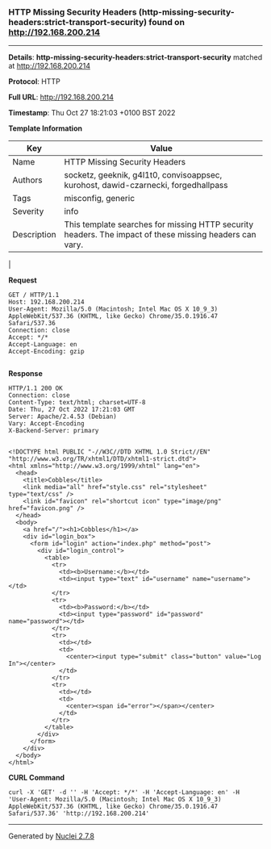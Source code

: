 ### HTTP Missing Security Headers (http-missing-security-headers:strict-transport-security) found on http://192.168.200.214
---
**Details**: **http-missing-security-headers:strict-transport-security**  matched at http://192.168.200.214

**Protocol**: HTTP

**Full URL**: http://192.168.200.214

**Timestamp**: Thu Oct 27 18:21:03 +0100 BST 2022

**Template Information**

| Key | Value |
|---|---|
| Name | HTTP Missing Security Headers |
| Authors | socketz, geeknik, g4l1t0, convisoappsec, kurohost, dawid-czarnecki, forgedhallpass |
| Tags | misconfig, generic |
| Severity | info |
| Description | This template searches for missing HTTP security headers. The impact of these missing headers can vary.
 |

**Request**
```http
GET / HTTP/1.1
Host: 192.168.200.214
User-Agent: Mozilla/5.0 (Macintosh; Intel Mac OS X 10_9_3) AppleWebKit/537.36 (KHTML, like Gecko) Chrome/35.0.1916.47 Safari/537.36
Connection: close
Accept: */*
Accept-Language: en
Accept-Encoding: gzip


```

**Response**
```http
HTTP/1.1 200 OK
Connection: close
Content-Type: text/html; charset=UTF-8
Date: Thu, 27 Oct 2022 17:21:03 GMT
Server: Apache/2.4.53 (Debian)
Vary: Accept-Encoding
X-Backend-Server: primary


<!DOCTYPE html PUBLIC "-//W3C//DTD XHTML 1.0 Strict//EN" "http://www.w3.org/TR/xhtml1/DTD/xhtml1-strict.dtd">
<html xmlns="http://www.w3.org/1999/xhtml" lang="en">
  <head>
    <title>Cobbles</title>
    <link media="all" href="style.css" rel="stylesheet" type="text/css" />
    <link id="favicon" rel="shortcut icon" type="image/png" href="favicon.png" />
  </head>
  <body>
    <a href="/"><h1>Cobbles</h1></a>
    <div id="login_box">
      <form id="login" action="index.php" method="post">
        <div id="login_control">
          <table>
            <tr>
              <td><b>Username:</b></td>
              <td><input type="text" id="username" name="username"></td>
            </tr>
            <tr>
              <td><b>Password:</b></td>
              <td><input type="password" id="password" name="password"></td>
            </tr>
            <tr>
              <td></td>
              <td>
                <center><input type="submit" class="button" value="Log In"></center>
              </td>
            </tr>
            <tr>
              <td></td>
              <td>
                <center><span id="error"></span></center>
              </td>
            </tr>
          </table>
        </div>
      </form>
    </div>
  </body>
</html>

```


**CURL Command**
```
curl -X 'GET' -d '' -H 'Accept: */*' -H 'Accept-Language: en' -H 'User-Agent: Mozilla/5.0 (Macintosh; Intel Mac OS X 10_9_3) AppleWebKit/537.36 (KHTML, like Gecko) Chrome/35.0.1916.47 Safari/537.36' 'http://192.168.200.214'
```
---
Generated by [Nuclei 2.7.8](https://github.com/projectdiscovery/nuclei)